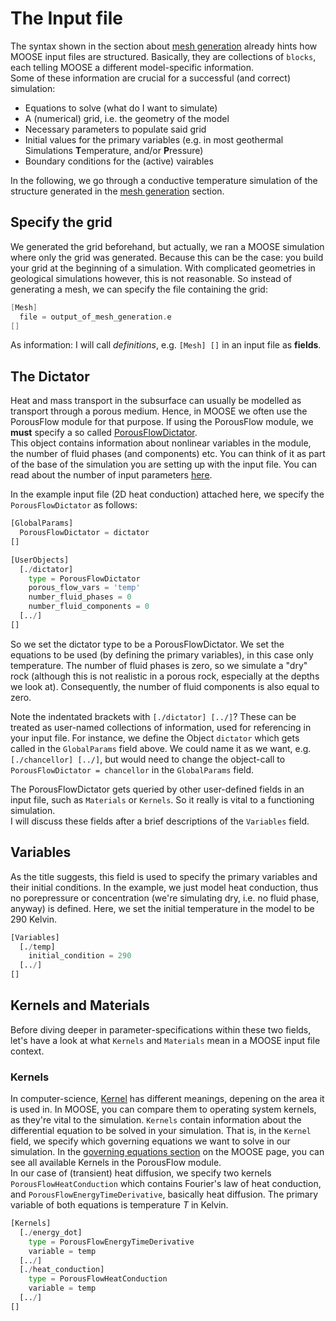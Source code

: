 # The Input file

The syntax shown in the section about [mesh generation](https://github.com/Japhiolite/a-Moose-and-you/blob/master/content/makemesh.md) already hints how MOOSE input files are structured. Basically, they are collections of `blocks`, each telling MOOSE a different model-specific information.  
Some of these information are crucial for a successful (and correct) simulation:  

* Equations to solve (what do I want to simulate)  
* A (numerical) grid, i.e. the geometry of the model
* Necessary parameters to populate said grid  
* Initial values for the primary variables (e.g. in most geothermal Simulations **T**emperature, and/or **P**ressure)  
* Boundary conditions for the (active) vairables

In the following, we go through a conductive temperature simulation of the structure generated in the [mesh generation](https://github.com/Japhiolite/a-Moose-and-you/blob/master/content/makemesh.md) section.

## Specify the grid

We generated the grid beforehand, but actually, we ran a MOOSE simulation where only the grid was generated. Because this can be the case: you build your grid at the beginning of a simulation. With complicated geometries in geological simulations however, this is not reasonable. So instead of generating a mesh, we can specify the file containing the grid:  

```c++
[Mesh]
  file = output_of_mesh_generation.e
[]
```

As information: I will call *definitions*, e.g. `[Mesh] []` in an input file as **fields**.

## The Dictator

Heat and mass transport in the subsurface can usually be modelled as transport through a porous medium. Hence, in MOOSE we often use the PorousFlow module for that purpose.
If using the PorousFlow module, we **must** specify a so called [PorousFlowDictator](https://www.mooseframework.org/modules/porous_flow/dictator.html#the-porousflowdictator).  
This object contains information about nonlinear variables in the module, the number of fluid phases (and components) etc. You can think of it as part of the base of the simulation you are setting up with the input file. You can read about the number of input parameters [here](https://www.mooseframework.org/source/userobjects/PorousFlowDictator.html).  

In the example input file (2D heat conduction) attached here, we specify the `PorousFlowDictator` as follows:  

```python  
[GlobalParams]
  PorousFlowDictator = dictator
[]

[UserObjects]
  [./dictator]
    type = PorousFlowDictator
    porous_flow_vars = 'temp'
    number_fluid_phases = 0
    number_fluid_components = 0
  [../]
[]
```

So we set the dictator type to be a PorousFlowDictator. We set the equations to be used (by defining the primary variables), in this case only temperature. The number of fluid phases is zero, so we simulate a "dry" rock (although this is not realistic in a porous rock, especially at the depths we look at). Consequently, the number of fluid components is also equal to zero.

Note the indentated brackets with `[./dictator]
[../]`? These can be treated as user-named collections of information, used for referencing in your input file. For instance, we define the Object `dictator` which gets called in the `GlobalParams` field above. We could name it as we want, e.g. `[./chancellor]
[../]`, but would need to change the object-call to `PorousFlowDictator = chancellor` in the `GlobalParams` field.

The PorousFlowDictator gets queried by other user-defined fields in an input file, such as `Materials` or `Kernels`. So it really is vital to a functioning simulation.  
I will discuss these fields after a brief descriptions of the `Variables` field.  

## Variables

As the title suggests, this field is used to specify the primary variables and their initial conditions. In the example, we just model heat conduction, thus no porepressure or concentration (we're simulating dry, i.e. no fluid phase, anyway) is defined. Here, we set the initial temperature in the model to be 290 Kelvin.

```python
[Variables]
  [./temp]
    initial_condition = 290
  [../]
[]
```

## Kernels and Materials

Before diving deeper in parameter-specifications within these two fields, let's have a look at what `Kernels` and `Materials` mean in a MOOSE input file context.  

### Kernels

In computer-science, [Kernel](https://en.wikipedia.org/wiki/Kernel) has different meanings, depening on the area it is used in. In MOOSE, you can compare them to operating system kernels, as they're vital to the simulation. `Kernels` contain information about the differential equation to be solved in your simulation. That is, in the `Kernel` field, we specify which governing equations we want to solve in our simulation. In the [governing equations section](https://www.mooseframework.org/modules/porous_flow/governing_equations.html) on the MOOSE page, you can see all available Kernels in the PorousFlow module.  
In our case of (transient) heat diffusion, we specify two kernels `PorousFlowHeatConduction` which contains Fourier's law of heat conduction, and `PorousFlowEnergyTimeDerivative`, basically heat diffusion. The primary variable of both equations is temperature *T* in Kelvin.

```python
[Kernels]
  [./energy_dot]
    type = PorousFlowEnergyTimeDerivative
    variable = temp
  [../]
  [./heat_conduction]
    type = PorousFlowHeatConduction
    variable = temp
  [../]
[]
```

